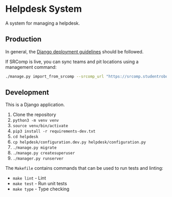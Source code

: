# Helpdesk System

A system for managing a helpdesk.

## Production

In general, the [Django deployment guidelines](https://docs.djangoproject.com/en/4.2/howto/deployment/) should be followed.

If SRComp is live, you can sync teams and pit locations using a management command:

```bash
./manage.py import_from_srcomp --srcomp_url "https://srcomp.studentrobotics.org/comp-api"
```

## Development

This is a Django application.

1. Clone the repository
2. `python3 -m venv venv`
3. `source venv/bin/activate`
4. `pip3 install -r requirements-dev.txt`
5. `cd helpdesk`
6. `cp helpdesk/configuration.dev.py helpdesk/configuration.py`
7. `./manage.py migrate`
8. `./manage.py createsuperuser`
9. `./manager.py runserver`

The `Makefile` contains commands that can be used to run tests and linting:

- `make lint` - Lint
- `make test` - Run unit tests
- `make type` - Type checking